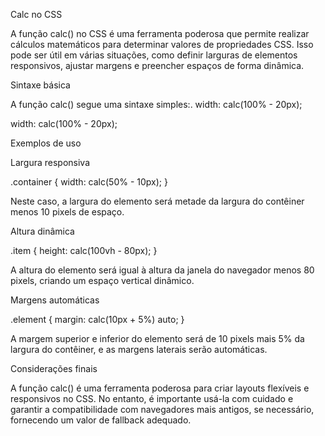 
Calc no CSS

A função calc() no CSS é uma ferramenta poderosa que permite realizar cálculos matemáticos para determinar valores de propriedades CSS. Isso pode ser útil em várias situações, como definir larguras de elementos responsivos, ajustar margens e preencher espaços de forma dinâmica.



Sintaxe básica

A função calc() segue uma sintaxe simples:.
width: calc(100% - 20px);

width: calc(100% - 20px);


Exemplos de uso

Largura responsiva

.container {
    width: calc(50% - 10px);
}

Neste caso, a largura do elemento será metade da largura do contêiner menos 10 pixels de espaço.


Altura dinâmica

.item {
    height: calc(100vh - 80px);
}

A altura do elemento será igual à altura da janela do navegador menos 80 pixels, criando um espaço vertical dinâmico.


Margens automáticas

.element {
    margin: calc(10px + 5%) auto;
}

A margem superior e inferior do elemento será de 10 pixels mais 5% da largura do contêiner, e as margens laterais serão automáticas.


Considerações finais

A função calc() é uma ferramenta poderosa para criar layouts flexíveis e responsivos no CSS. No entanto, é importante usá-la com cuidado e garantir a compatibilidade com navegadores mais antigos, se necessário, fornecendo um valor de fallback adequado.